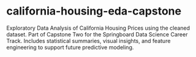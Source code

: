 # california-housing-eda-capstone
Exploratory Data Analysis of California Housing Prices using the cleaned dataset. Part of Capstone Two for the Springboard Data Science Career Track. Includes statistical summaries, visual insights, and feature engineering to support future predictive modeling.
